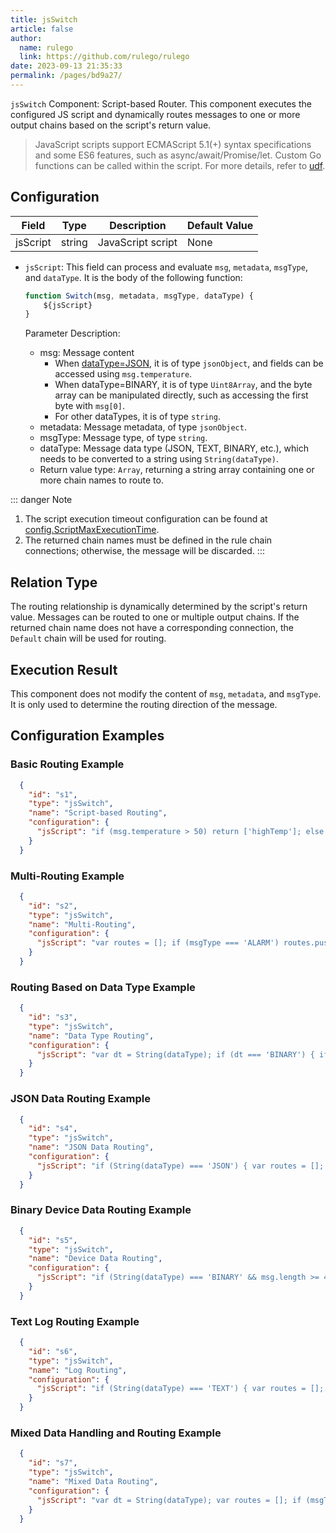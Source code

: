 ```yaml
---
title: jsSwitch
article: false
author: 
  name: rulego
  link: https://github.com/rulego/rulego
date: 2023-09-13 21:35:33
permalink: /pages/bd9a27/
---
```


`jsSwitch` Component: Script-based Router. This component executes the configured JS script and dynamically routes messages to one or more output chains based on the script's return value.

> JavaScript scripts support ECMAScript 5.1(+) syntax specifications and some ES6 features, such as async/await/Promise/let. Custom Go functions can be called within the script. For more details, refer to [udf](/pages/d59341/#udf).

## Configuration

| Field       | Type     | Description   | Default Value |
|------------|---------|--------------|--------------|
| jsScript    | string  | JavaScript script | None        |

- `jsScript`: This field can process and evaluate `msg`, `metadata`, `msgType`, and `dataType`. It is the body of the following function:

  ```javascript
  function Switch(msg, metadata, msgType, dataType) { 
      ${jsScript} 
  }
  ```

  Parameter Description:
  - msg: Message content
    - When [dataType=JSON](/pages/8ee82f/), it is of type `jsonObject`, and fields can be accessed using `msg.temperature`.
    - When dataType=BINARY, it is of type `Uint8Array`, and the byte array can be manipulated directly, such as accessing the first byte with `msg[0]`.
    - For other dataTypes, it is of type `string`.
  - metadata: Message metadata, of type `jsonObject`.
  - msgType: Message type, of type `string`.
  - dataType: Message data type (JSON, TEXT, BINARY, etc.), which needs to be converted to a string using `String(dataType)`.
  - Return value type: `Array`, returning a string array containing one or more chain names to route to.

::: danger Note
1. The script execution timeout configuration can be found at [config.ScriptMaxExecutionTime](/pages/d59341/#ScriptMaxExecutionTime).
2. The returned chain names must be defined in the rule chain connections; otherwise, the message will be discarded.
   :::

## Relation Type

The routing relationship is dynamically determined by the script's return value. Messages can be routed to one or multiple output chains. If the returned chain name does not have a corresponding connection, the `Default` chain will be used for routing.

## Execution Result

This component does not modify the content of `msg`, `metadata`, and `msgType`. It is only used to determine the routing direction of the message.

## Configuration Examples

### Basic Routing Example
```json
  {
    "id": "s1",
    "type": "jsSwitch",
    "name": "Script-based Routing",
    "configuration": {
      "jsScript": "if (msg.temperature > 50) return ['highTemp']; else if (msg.temperature < 10) return ['lowTemp']; else return ['normalTemp'];"
    }
  }
```

### Multi-Routing Example
```json
  {
    "id": "s2",
    "type": "jsSwitch",
    "name": "Multi-Routing",
    "configuration": {
      "jsScript": "var routes = []; if (msgType === 'ALARM') routes.push('alarm'); if (msg.priority === 'high') routes.push('priority'); return routes;"
    }
  }
```

### Routing Based on Data Type Example
```json
  {
    "id": "s3",
    "type": "jsSwitch",
    "name": "Data Type Routing",
    "configuration": {
      "jsScript": "var dt = String(dataType); if (dt === 'BINARY') { if (msg.length > 1024) return ['largeBinary']; else return ['smallBinary']; } else if (dt === 'JSON') return ['jsonData']; else return ['textData'];"
    }
  }
```

### JSON Data Routing Example
```json
  {
    "id": "s4",
    "type": "jsSwitch",
    "name": "JSON Data Routing",
    "configuration": {
      "jsScript": "if (String(dataType) === 'JSON') { var routes = []; if (msg.temperature > 50) routes.push('highTemp'); if (msg.humidity > 80) routes.push('highHumidity'); if (msg.level === 'critical') routes.push('critical'); return routes.length > 0 ? routes : ['normal']; } return ['skip'];"
    }
  }
```

### Binary Device Data Routing Example
```json
  {
    "id": "s5",
    "type": "jsSwitch",
    "name": "Device Data Routing",
    "configuration": {
      "jsScript": "if (String(dataType) === 'BINARY' && msg.length >= 4) { var deviceId = (msg[0] << 8) | msg[1]; var functionCode = (msg[2] << 8) | msg[3]; if (deviceId === 0x1001) { if (functionCode === 0x0001) return ['sensorData']; else if (functionCode === 0x0002) return ['statusData']; else if (functionCode === 0x0010) return ['commandData']; } return ['unknownDevice']; } return ['invalidData'];"
    }
  }
```

### Text Log Routing Example
```json
  {
    "id": "s6",
    "type": "jsSwitch",
    "name": "Log Routing",
    "configuration": {
      "jsScript": "if (String(dataType) === 'TEXT') { var routes = []; if (msg.includes('ERROR')) routes.push('errorLog'); if (msg.includes('WARN')) routes.push('warnLog'); if (msg.includes('DEBUG')) routes.push('debugLog'); return routes.length > 0 ? routes : ['infoLog']; } return ['nonTextData'];"
    }
  }
```

### Mixed Data Handling and Routing Example
```json
  {
    "id": "s7",
    "type": "jsSwitch",
    "name": "Mixed Data Routing",
    "configuration": {
      "jsScript": "var dt = String(dataType); var routes = []; if (msgType === 'ALARM') routes.push('alarm'); if (dt === 'JSON' && msg.priority === 'high') routes.push('priority'); else if (dt === 'BINARY' && msg.length > 0 && msg[0] === 0xFF) routes.push('protocolData'); else if (dt === 'TEXT' && msg.includes('URGENT')) routes.push('urgent'); return routes.length > 0 ? routes : ['default'];"
    }
  }
```